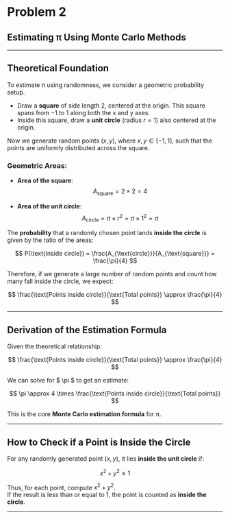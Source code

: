 # Problem 2

## Estimating π Using Monte Carlo Methods  
---
## Theoretical Foundation

To estimate π using randomness, we consider a geometric probability setup.

- Draw a **square** of side length 2, centered at the origin. This square spans from $-1$ to $1$ along both the x and y axes.
- Inside this square, draw a **unit circle** (radius $r = 1$) also centered at the origin.

Now we generate random points $(x, y)$, where $x, y \in [-1, 1]$, such that the points are uniformly distributed across the square.

### Geometric Areas:

- **Area of the square**:  
  $$
  A_{\text{square}} = 2 \times 2 = 4
  $$

- **Area of the unit circle**:  
  $$
  A_{\text{circle}} = \pi \times r^2 = \pi \times 1^2 = \pi
  $$

The **probability** that a randomly chosen point lands **inside the circle** is given by the ratio of the areas:

$$
P(\text{inside circle}) = \frac{A_{\text{circle}}}{A_{\text{square}}} = \frac{\pi}{4}
$$

Therefore, if we generate a large number of random points and count how many fall inside the circle, we expect:

$$
\frac{\text{Points inside circle}}{\text{Total points}} \approx \frac{\pi}{4}
$$

---

## Derivation of the Estimation Formula

Given the theoretical relationship:

$$
\frac{\text{Points inside circle}}{\text{Total points}} \approx \frac{\pi}{4}
$$

We can solve for $ \pi $ to get an estimate:

$$
\pi \approx 4 \times \frac{\text{Points inside circle}}{\text{Total points}}
$$

This is the core **Monte Carlo estimation formula** for π.

---

## How to Check if a Point is Inside the Circle

For any randomly generated point $(x, y)$, it lies **inside the unit circle** if:

$$
x^2 + y^2 \leq 1
$$

Thus, for each point, compute $x^2 + y^2$.  
If the result is less than or equal to 1, the point is counted as **inside the circle**.

---
